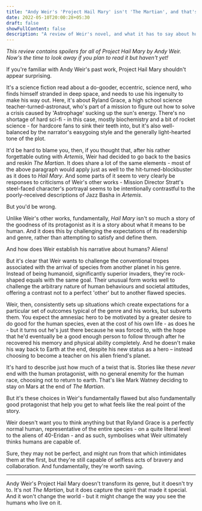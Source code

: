 ```yaml
---
title: "Andy Weir's 'Project Hail Mary' isn't 'The Martian', and that's a good thing"
date: 2022-05-10T20:00:28+05:30
draft: false
showFullContent: false
description: "A review of Weir's novel, and what it has to say about humans"
---
```


_This review contains spoilers for all of Project Hail Mary by Andy Weir. Now's the time to look away if you plan to read it but haven't yet!_

If you're familiar with Andy Weir's past work, Project Hail Mary shouldn't appear surprising.

It's a science fiction read about a do-gooder, eccentric, science nerd, who finds himself stranded in deep space, and needs to use his ingenuity to make his way out. Here, it's about Ryland Grace, a high school science teacher-turned-astronaut, who's part of a mission to figure out how to solve a crisis caused by 'Astrophage' sucking up the sun's energy. There's no shortage of hard sci-fi - in this case, mostly biochemistry and a bit of rocket science - for hardcore fans to sink their teeth into, but it's also well-balanced by the narrator's easygoing style and the generally light-hearted tone of the plot.

It'd be hard to blame you, then, if you thought that, after his rather forgettable outing with _Artemis_, Weir had decided to go back to the basics and reskin _The Martian_. It does share a lot of the same elements - most of the above paragraph would apply just as well to the hit-turned-blockbuster as it does to _Hail Mary_. And some parts of it seem to very clearly be responses to criticisms of Weir's other works - Mission Director Stratt's steel-faced character's portrayal seems to be intentionally contrastful to the poorly-received descriptions of Jazz Basha in _Artemis_.

But you'd be wrong.

Unlike Weir's other works, fundamentally, _Hail Mary_ isn't so much a story of the goodness of its protagonist as it is a story about what it means to be human. And it does this by challenging the expectations of its readership and genre, rather than attempting to satisfy and define them.

And how does Weir establish his narrative about humans? Aliens!

But it's clear that Weir wants to challenge the conventional tropes associated with the arrival of species from another planet in his genre. Instead of being humanoid, significantly superior invaders, they're rock-shaped equals with the same goal. Their unusual form works well to challenge the arbitrary nature of human behaviours and societal attitudes, offering a contrast not to a perfect 'other' but to another flawed species.

Weir, then, consistently sets up situations which create expectations for a particular set of outcomes typical of the genre and his works, but subverts them. You expect the amnesiac hero to be motivated by a greater desire to do good for the human species, even at the cost of his own life - as does he - but it turns out he's just there because he was forced to, with the hope that he'd eventually be a good enough person to follow through after he recovered his memory and physical ability completely. And he doesn't make his way back to Earth at the end, despite his new status as a hero – instead choosing to become a teacher on his alien friend's planet.

It's hard to describe just how much of a twist that is. Stories like these _never_ end with the human protagonist, with no general enemity for the human race, choosing not to return to earth. That's like Mark Watney deciding to stay on Mars at the end of _The Martian_.

But it's these choices in Weir's fundamentally flawed but also fundamentally good protagonist that help you get to what feels like the real point of the story.

Weir doesn't want you to think anything but that Ryland Grace is a perfectly normal human, representative of the entire species - on a quite literal level to the aliens of 40-Eridan - and as such, symbolises what Weir ultimately thinks humans are capable of.

Sure, they may not be perfect, and might run from that which intimidates them at the first, but they're still capable of selfless acts of bravery and collaboration. And fundamentally, they're worth saving.

-----

Andy Weir's Project Hail Mary doesn't transform its genre, but it doesn't try to. It's not _The Martian_, but it does capture the spirit that made it special. And it won't change the world - but it might change the way you see the humans who live on it.
